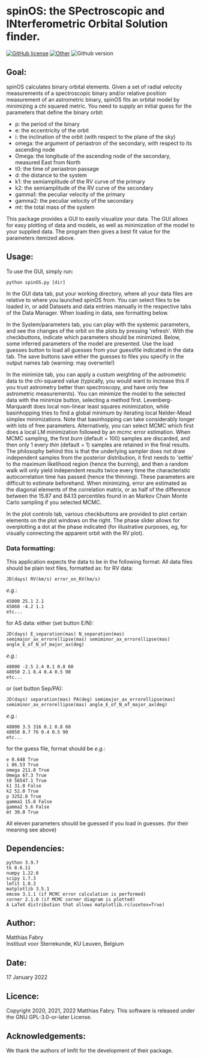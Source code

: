# spinOS: the SPectroscopic and INterferometric Orbital Solution finder.

[![GitHub license](https://img.shields.io/github/license/matthiasfabry/spinOS)](https://github.com/matthiasfabry/spinOS/blob/master/COPYING.txt)
[![Other](https://img.shields.io/badge/ASCL-2102.001-blue)](https://ascl.net/2102.001)
![Github version](https://img.shields.io/badge/version-v2.7.3-red)

## Goal:

spinOS calculates binary orbital elements. Given a set of radial velocity measurements of a
spectroscopic binary and/or relative position measurement of an astrometric binary, spinOS fits an
orbital model by minimizing a chi squared metric. You need to supply an initial guess for the
parameters that define the binary orbit:

- p:       the period of the binary
- e:       the eccentricity of the orbit
- i:       the inclination of the orbit (with respect to the plane of the sky)
- omega:   the argument of periastron of the secondary, with respect to its ascending node
- Omega:   the longitude of the ascending node of the secondary, measured East from North
- t0:      the time of periastron passage
- d:       the distance to the system
- k1:      the semiamplitude of the RV curve of the primary
- k2:      the semiamplitude of the RV curve of the secondary
- gamma1:  the peculiar velocity of the primary
- gamma2:  the peculiar velocity of the secondary
- mt:      the total mass of the system

This package provides a GUI to easily visualize your data. The GUI allows for easy plotting of data
and models, as well as minimization of the model to your supplied data. The program then gives a
best fit value for the parameters itemized above.

## Usage:

To use the GUI, simply run:

    python spinOS.py [dir]

In the GUI data tab, put your working directory, where all your data files are relative to where you
launched spinOS from. You can select files to be loaded in, or add Datasets and data entries
manually in the respective tabs of the Data Manager. When loading in data, see formatting below.

In the System/parameters tab, you can play with the systemic parameters, and see the changes of the
orbit on the plots by pressing 'refresh'. With the checkbuttons, indicate which parameters should be
minimized. Below, some inferred parameters of the model are presented. Use the load guesses button
to load all guesses from your guessfile indicated in the data tab. The save buttons save either the
guesses to files you specify in the output names tab (warning: may overwrite!)

In the minimize tab, you can apply a custum weighting of the astrometric data to the chi-squared
value (typically, you would want to increase this if you trust astrometry better than spectroscopy,
and have only few astrometric measurements). You can minimize the model to the selected data with
the minimize button, selecting a method first. Levenberg-Marquardt does local non-linear least
squares minimization, while basinhopping tries to find a global minimum by iterating local
Nelder-Mead simplex minimizations. Note that basinhopping can take considerably longer with lots of
free parameters. Alternatively, you can select MCMC which first does a local LM minimization
followed by an mcmc error estimation. When MCMC sampling, the first _burn_ (default = 100)
samples are discarded, and then only 1 every _thin_ (default = 1) samples are retained in the final
results. The philosophy behind this is that the underlying sampler does not draw independent samples
from the posterior distribution, it first needs to 'settle' to the maximum likelihood region (hence
the burning), and then a random walk will only yield independent results twice every time the
characteristic autocorrelation time has passed (hence the thinning). These parameters are difficult
to estimate beforehand. When minimizing, error are estimated as the diagonal elements of the
correlation matrix, or as half of the difference between the 15.87 and 84.13 percentiles found in an
Markov Chain Monte Carlo sampling if you selected MCMC.

In the plot controls tab, various checkbuttons are provided to plot certain elements on the plot
windows on the right. The phase slider allows for overplotting a dot at the phase indicated (for
illustrative purposes, eg, for visually connecting the apparent orbit with the RV plot).

### Data formatting:

This application expects the data to be in the following format: All data files should be plain text
files, formatted as:
for RV data:

    JD(days) RV(km/s) error_on_RV(km/s)

_e.g._:

    45000 25.1 2.1
    45860 -4.2 1.1
    etc...

for AS data:
either (set button E/N):

    JD(days) E_separation(mas) N_separation(mas) semimajor_ax_errorellipse(mas) semiminor_ax_errorellipse(mas) angle_E_of_N_of_major_ax(deg)

_e.g._:

    48000 -2.5 2.4 0.1 0.8 60
    48050 2.1 8.4 0.4 0.5 90
    etc...

or (set button Sep/PA):

    JD(days) separation(mas) PA(deg) semimajor_ax_errorellipse(mas) semiminor_ax_errorellipse(mas) angle_E_of_N_of_major_ax(deg)

_e.g._:

    48000 3.5 316 0.1 0.8 60
    48050 8.7 76 0.4 0.5 90
    etc...

for the guess file, format should be _e.g._:

    e 0.648 True
    i 86.53 True
    omega 211.0 True
    Omega 67.3 True
    t0 56547.1 True
    k1 31.0 False
    k2 52.0 True
    p 3252.0 True
    gamma1 15.8 False
    gamma2 5.6 False
    mt 30.0 True

All eleven parameters should be guessed if you load in guesses. (for their meaning see above)

## Dependencies:

    python 3.9.7
    tk 8.6.11
    numpy 1.22.0
    scipy 1.7.3
    lmfit 1.0.3
    matplotlib 3.5.1
    emcee 3.1.1 (if MCMC error calculation is performed)
    corner 2.1.0 (if MCMC corner diagram is plotted)
    A LaTeX distribution that allows matplotlib.rc(usetex=True)

## Author:

Matthias Fabry  
Instituut voor Sterrekunde, KU Leuven, Belgium

## Date:

17 January 2022

## Licence:

Copyright 2020, 2021, 2022 Matthias Fabry. This software is released under the GNU GPL-3.0-or-later
License.

## Acknowledgements:

We thank the authors of lmfit for the development of their package.